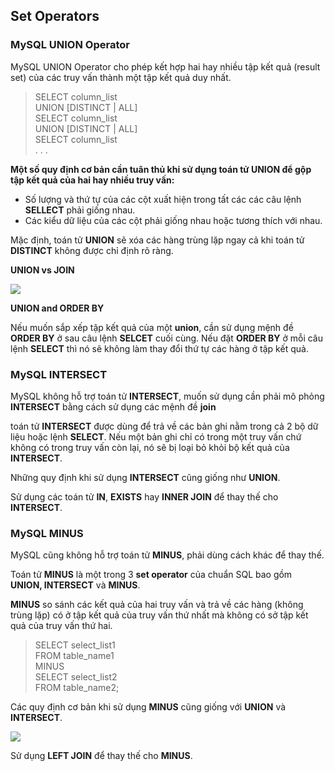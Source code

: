 ## Set Operators

### MySQL UNION Operator

MySQL UNION Operator cho phép kết hợp hai hay nhiều tập kết quả (result set) của các truy vấn thành một tập kết quả duy nhất.

>SELECT column_list
<br>UNION [DISTINCT | ALL]
<br>SELECT column_list
<br>UNION [DISTINCT | ALL]
<br>SELECT column_list
<br>. . .

**Một số quy định cơ bản cần tuân thủ khi sử dụng toán tử UNION để gộp tập kết quả của hai hay nhiều truy vấn:**

* Số lượng và thứ tự của các cột xuất hiện trong tất các các câu lệnh **SELLECT** phải giống nhau.
* Các kiểu dữ liệu của các cột phải giống nhau hoặc tương thích với nhau.

Mặc định, toán tử **UNION** sẽ xóa các hàng trùng lặp ngay cả khi toán tử **DISTINCT** không được chỉ định rõ ràng.

**UNION vs JOIN**

<img src=http://www.mysqltutorial.org/wp-content/uploads/2009/12/MySQL-UNION-vs-JOIN.png>

**UNION and ORDER BY**

Nếu muốn sắp xếp tập kết quả của một **union**, cần sử dụng mệnh đề **ORDER BY** ở sau câu lệnh **SELCET** cuối cùng.
Nếu đặt **ORDER BY** ở mỗi câu lệnh **SELECT** thì nó sẽ không làm thay đổi thứ tự các hàng ở tập kết quả.

### MySQL INTERSECT

MySQL không hỗ trợ toán tử **INTERSECT**, muốn sử dụng cần phải mô phỏng **INTERSECT** bằng cách sử dụng các mệnh đề **join**

toán tử **INTERSECT** được dùng để trả về các bản ghi nằm trong cả 2 bộ dữ liệu hoặc lệnh **SELECT**. Nếu một bản ghi chỉ có trong một truy vấn chứ không có trong truy vấn còn lại, nó sẽ bị loại bỏ khỏi bộ kết quả của **INTERSECT**.

Những quy định khi sử dụng **INTERSECT** cũng giống như **UNION**.

Sử dụng các toán tử **IN**, **EXISTS** hay **INNER JOIN** để thay thế cho **INTERSECT**.

### MySQL MINUS

MySQL cũng không hỗ trợ toán tử **MINUS**, phải dùng cách khác để thay thế.

Toán tử **MINUS** là một trong 3 **set operator** của chuẩn SQL bao gồm **UNION, INTERSECT** và **MINUS**.

**MINUS** so sánh các kết quả của hai truy vấn và trả về các hàng (không trùng lặp) có ở tập kết quả của truy vấn thứ nhất mà không có sở tập kết quả của truy vấn thứ hai.

>SELECT select_list1
<br>FROM table_name1
<br>MINUS
<br>SELECT select_list2
<br>FROM table_name2;

Các quy định cơ bản khi sử dụng **MINUS** cũng giống với **UNION** và **INTERSECT**.

<img src=http://www.mysqltutorial.org/wp-content/uploads/2017/07/MySQL-MINUS-Example.png>

Sử dụng **LEFT JOIN** để thay thế cho **MINUS**.
